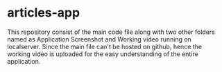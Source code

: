 # articles-app
This repository consist of the main code file along with two other folders named as Application Screenshot and Working video running on localserver. 
Since the main file can't be hosted on github, hence the working video is uploaded for the easy understanding of the entire application.
